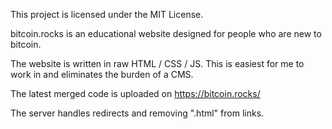 This project is licensed under the MIT License.

bitcoin.rocks is an educational website designed for people who are new to bitcoin.

The website is written in raw HTML / CSS / JS. This is easiest for me to work in and eliminates the burden of a CMS.

The latest merged code is uploaded on https://bitcoin.rocks/

The server handles redirects and removing ".html" from links.
